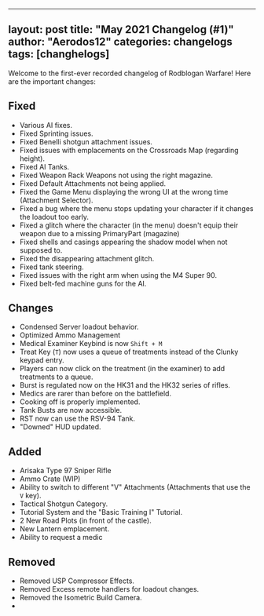 

---
layout: post
title: "May 2021 Changelog (#1)"
author: "Aerodos12"
categories: changelogs
tags: [changhelogs]
---

Welcome to the first-ever recorded changelog of Rodblogan Warfare! Here are the important changes:

## Fixed

- Various AI fixes.
- Fixed Sprinting issues.
- Fixed Benelli shotgun attachment issues.
- Fixed issues with emplacements on the Crossroads Map (regarding height).
- Fixed AI Tanks.
- Fixed Weapon Rack Weapons not using the right magazine.
- Fixed Default Attachments not being applied.
- Fixed the Game Menu displaying the wrong UI at the wrong time (Attachment Selector).
- Fixed a bug where the menu stops updating your character if it changes the loadout too early.
- Fixed a glitch where the character (in the menu) doesn't equip their weapon due to a missing PrimaryPart (magazine)
- Fixed shells and casings appearing the shadow model when not supposed to.
- Fixed the disappearing attachment glitch.
- Fixed tank steering.
- Fixed issues with the right arm when using the M4 Super 90.
- Fixed belt-fed machine guns for the AI.

## Changes

- Condensed Server loadout behavior.
- Optimized Ammo Management
- Medical Examiner Keybind is now `Shift + M`
- Treat Key (`T`) now uses a queue of treatments instead of the Clunky keypad entry.
- Players can now click on the treatment (in the examiner) to add treatments to a queue.
- Burst is regulated now on the HK31 and the HK32 series of rifles.
- Medics are rarer than before on the battlefield.
- Cooking off is properly implemented.
- Tank Busts are now accessible.
- RST now can use the RSV-94 Tank.
- "Downed" HUD updated.

## Added

- Arisaka Type 97 Sniper Rifle
- Ammo Crate (WIP)
- Ability to switch to different "V" Attachments (Attachments that use the `V` key).
- Tactical Shotgun Category.
- Tutorial System and the "Basic Training I" Tutorial.
- 2 New Road Plots (in front of the castle).
- New Lantern emplacement.
- Ability to request a medic

## Removed

- Removed USP Compressor Effects.
- Removed Excess remote handlers for loadout changes.
- Removed the Isometric Build Camera.
- 